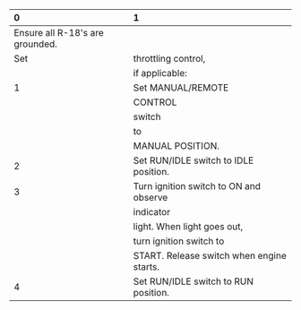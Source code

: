| 0                               | 1                                         |
|:--------------------------------|:------------------------------------------|
| Ensure all R-18's are grounded. |                                           |
| Set                             | throttling control,                       |
|                                 | if applicable:                            |
| 1                               | Set MANUAL/REMOTE                         |
|                                 | CONTROL                                   |
|                                 | switch                                    |
|                                 | to                                        |
|                                 | MANUAL POSITION.                          |
| 2                               | Set RUN/IDLE switch to IDLE position.     |
| 3                               | Turn ignition switch to ON and observe    |
|                                 | indicator                                 |
|                                 | light. When light goes out,               |
|                                 | turn ignition switch to                   |
|                                 | START. Release switch when engine starts. |
| 4                               | Set RUN/IDLE switch to RUN position.      |